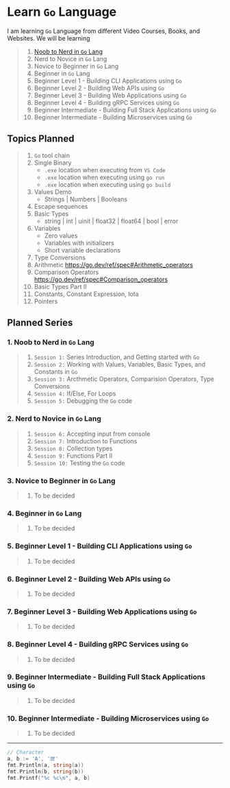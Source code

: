 # Learn `Go` Language

I am learning `Go` Language from different Video Courses, Books, and Websites. We will be learning

> 1. [Noob to Nerd in `Go` Lang](#1-noob-to-nerd-in-go-lang)
> 1. Nerd to Novice in `Go` Lang
> 1. Novice to Beginner in `Go` Lang
> 1. Beginner in `Go` Lang
> 1. Beginner Level 1 - Building CLI Applications using `Go`
> 1. Beginner Level 2 - Building Web APIs using `Go`
> 1. Beginner Level 3 - Building Web Applications using `Go`
> 1. Beginner Level 4 - Building gRPC Services using `Go`
> 1. Beginner Intermediate - Building Full Stack Applications using `Go`
> 1. Beginner Intermediate - Building Microservices using `Go`

## Topics Planned

> 1. `Go` tool chain
> 1. Single Binary
>    - `.exe` location when executing from `VS Code`
>    - `.exe` location when executing using `go run`
>    - `.exe` location when executing using `go build`
> 1. Values Demo
>    - Strings | Numbers | Booleans
> 1. Escape sequences
> 1. Basic Types
>    - string | int | uinit | float32 | float64 | bool | error
> 1. Variables
>    - Zero values
>    - Variables with initializers
>    - Short variable declarations
> 1. Type Conversions
> 1. Arithmetic <https://go.dev/ref/spec#Arithmetic_operators>
> 1. Comparison Operators <https://go.dev/ref/spec#Comparison_operators>
> 1. Basic Types Part II
> 1. Constants, Constant Expression, Iota
> 1. Pointers

## Planned Series

### 1. Noob to Nerd in `Go` Lang

>1. `Session 1:` Series Introduction, and Getting started with `Go`
>1. `Session 2:` Working with Values, Variables, Basic Types, and Constants in `Go`
>1. `Session 3:` Arcthmetic Operators, Comparision Operators, Type Conversions
>1. `Session 4:` If/Else, For Loops
>1. `Session 5:` Debugging the `Go` code

### 2. Nerd to Novice in `Go` Lang

>1. `Session 6:` Accepting input from console
>1. `Session 7:` Introduction to Functions
>1. `Session 8:` Collection types
>1. `Session 9:` Functions Part II
>1. `Session 10:` Testing the `Go` code

### 3. Novice to Beginner in `Go` Lang

>1. To be decided

### 4. Beginner in `Go` Lang

>1. To be decided

### 5. Beginner Level 1 - Building CLI Applications using `Go`

>1. To be decided

### 6. Beginner Level 2 - Building Web APIs using `Go`

>1. To be decided

### 7. Beginner Level 3 - Building Web Applications using `Go`

>1. To be decided

### 8. Beginner Level 4 - Building gRPC Services using `Go`

>1. To be decided

### 9. Beginner Intermediate - Building Full Stack Applications using `Go`

>1. To be decided

### 10. Beginner Intermediate - Building Microservices using `Go`

>1. To be decided

---

```go
// Character
a, b := 'A', '世'
fmt.Println(a, string(a))
fmt.Println(b, string(b))
fmt.Printf("%c %c\n", a, b)
```
